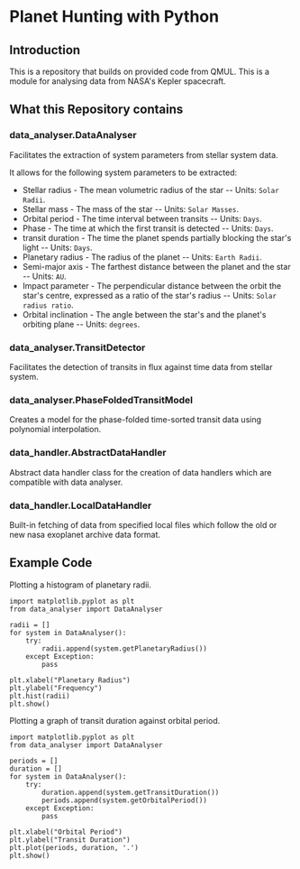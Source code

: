 # Planet Hunting with Python

## Introduction

This is a repository that builds on provided code from QMUL. This is a module for analysing data from NASA's Kepler spacecraft.

## What this Repository contains
### data_analyser.DataAnalyser
Facilitates the extraction of system parameters from stellar system data.

It allows for the following system parameters to be extracted:
  - Stellar radius - The mean volumetric radius of the star -- Units: `Solar Radii`.
  - Stellar mass - The mass of the star -- Units: `Solar Masses`.
  - Orbital period - The time interval between transits -- Units: `Days`.
  - Phase - The time at which the first transit is detected -- Units: `Days`.
  - transit duration - The time the planet spends partially blocking the star's light -- Units: `Days`.
  - Planetary radius - The radius of the planet -- Units: `Earth Radii`.
  - Semi-major axis - The farthest distance between the planet and the star -- Units: `AU`.
  - Impact parameter - The perpendicular distance between the orbit the star's centre, expressed as a ratio of 
  the star's radius -- Units: `Solar radius ratio`.
  - Orbital inclination - The angle between the star's and the planet's orbiting plane -- Units: `degrees`.

### data_analyser.TransitDetector
Facilitates the detection of transits in flux against time data from stellar system.

### data_analyser.PhaseFoldedTransitModel
Creates a model for the phase-folded time-sorted transit data using polynomial interpolation.

### data_handler.AbstractDataHandler
Abstract data handler class for the creation of data handlers which are compatible with data analyser.

### data_handler.LocalDataHandler
Built-in fetching of data from specified local files which follow the old or new nasa exoplanet archive data format.

## Example Code
Plotting a histogram of planetary radii.
```
import matplotlib.pyplot as plt
from data_analyser import DataAnalyser

radii = []
for system in DataAnalyser():
    try:
        radii.append(system.getPlanetaryRadius())
    except Exception:
        pass

plt.xlabel("Planetary Radius")
plt.ylabel("Frequency")
plt.hist(radii)
plt.show()
```

Plotting a graph of transit duration against orbital period.
```
import matplotlib.pyplot as plt
from data_analyser import DataAnalyser

periods = []
duration = []
for system in DataAnalyser():
    try:
        duration.append(system.getTransitDuration())
        periods.append(system.getOrbitalPeriod())
    except Exception:
        pass

plt.xlabel("Orbital Period")
plt.ylabel("Transit Duration")
plt.plot(periods, duration, '.')
plt.show()
```